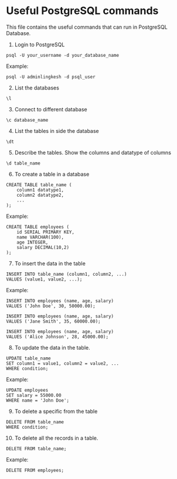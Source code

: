 # Useful PostgreSQL commands

This file contains the useful commands that can run in PostgreSQL Database.

1. Login to PostgreSQL

```
psql -U your_username -d your_database_name
```

Example:
```
psql -U adminlingkesh -d psql_user
```

2. List the databases

```
\l
```

3. Connect to different database

```
\c database_name
```

4. List the tables in side the database

```
\dt
```

5. Describe the tables. Show the columns and datatype of columns

```
\d table_name
```

6. To create a table in a database

```
CREATE TABLE table_name (
    column1 datatype1,
    column2 datatype2,
    ...
);
```

Example:
```
CREATE TABLE employees (
    id SERIAL PRIMARY KEY,
    name VARCHAR(100),
    age INTEGER,
    salary DECIMAL(10,2)
);
```

7. To insert the data in the table

```
INSERT INTO table_name (column1, column2, ...)
VALUES (value1, value2, ...);
```

Example:
```
INSERT INTO employees (name, age, salary)
VALUES ('John Doe', 30, 50000.00);

INSERT INTO employees (name, age, salary)
VALUES ('Jane Smith', 35, 60000.00);

INSERT INTO employees (name, age, salary)
VALUES ('Alice Johnson', 28, 45000.00);
```

8. To update the data in the table.

```
UPDATE table_name
SET column1 = value1, column2 = value2, ...
WHERE condition;
```
Example:
```
UPDATE employees
SET salary = 55000.00
WHERE name = 'John Doe';
```

9. To delete a specific from the table

```
DELETE FROM table_name
WHERE condition;
```

10. To delete all the records in a table.

```
DELETE FROM table_name;
```
Example:
```
DELETE FROM employees;
```
